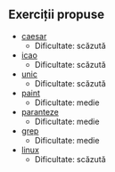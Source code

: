 Exerciții propuse
-----------------

- [caesar](caesar)
	- Dificultate: scăzută
- [icao](icao)
	- Dificultate: scăzută
- [unic](unic)
	- Dificultate: scăzută
- [paint](paint)
	- Dificultate: medie
- [paranteze](paranteze)
	- Dificultate: medie
- [grep](grep)
	- Dificultate: medie
- [linux](linux)
  - Dificultate: scăzută
